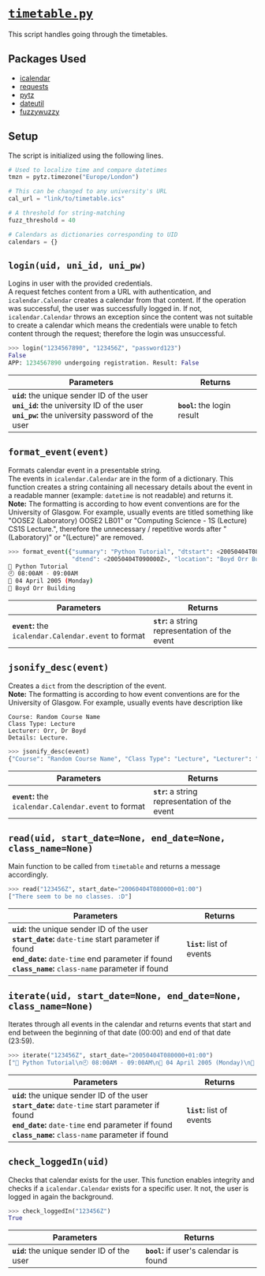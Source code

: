 # [`timetable.py`](https://github.com/ineshbose/boyd_bot_messenger/blob/master/timetable.py)

This script handles going through the timetables.


## Packages Used

* [icalendar](https://github.com/collective/icalendar)
* [requests](https://github.com/psf/requests)
* [pytz](https://github.com/stub42/pytz)
* [dateutil](https://github.com/dateutil/dateutil)
* [fuzzywuzzy](https://github.com/seatgeek/fuzzywuzzy)


## Setup

The script is initialized using the following lines.

```python
# Used to localize time and compare datetimes
tmzn = pytz.timezone("Europe/London")

# This can be changed to any university's URL
cal_url = "link/to/timetable.ics"

# A threshold for string-matching
fuzz_threshold = 40

# Calendars as dictionaries corresponding to UID
calendars = {}
```



## `login(uid, uni_id, uni_pw)`

Logins in user with the provided credentials. <br>
A request fetches content from a URL with authentication, and `icalendar.Calendar` creates a calendar from that content. If the operation was successful, the user was successfully logged in. If not, `icalendar.Calendar` throws an exception since the content was not suitable to create a calendar which means the credentials were unable to fetch content through the request; therefore the login was unsuccessful.

```python
>>> login("1234567890", "123456Z", "password123")
False
APP: 1234567890 undergoing registration. Result: False
```

|                                                                        Parameters                                                               |           Returns            |
|-------------------------------------------------------------------------------------------------------------------------------------------------|------------------------------|
| **`uid`:** the unique sender ID of the user<br>**`uni_id`:** the university ID of the user<br>**`uni_pw`:** the university password of the user | **`bool`:** the login result |



## `format_event(event)`

Formats calendar event in a presentable string. <br>
The events in `icalendar.Calendar` are in the form of a dictionary. This function creates a string containing all necessary details about the event in a readable manner (example: `datetime` is not readable) and returns it. <br>
**Note:** The formatting is according to how event conventions are for the University of Glasgow. For example, usually events are titled something like "OOSE2 (Laboratory) OOSE2 LB01" or "Computing Science - 1S (Lecture) CS1S Lecture.", therefore the unnecessary / repetitive words after "(Laboratory)" or "(Lecture)" are removed.

```sh
>>> format_event({"summary": "Python Tutorial", "dtstart": <20050404T080000Z>, 
                  "dtend": <20050404T090000Z>, "location": "Boyd Orr Building"})
📝 Python Tutorial
🕘 08:00AM - 09:00AM
📅 04 April 2005 (Monday)
📌 Boyd Orr Building
```

|                       Parameters                      |                    Returns                      |
|-------------------------------------------------------|-------------------------------------------------|
| **`event`:** the `icalendar.Calendar.event` to format | **`str`:** a string representation of the event |



## `jsonify_desc(event)`

Creates a `dict` from the description of the event. <br>
**Note:** The formatting is according to how event conventions are for the University of Glasgow. For example, usually events have description like
```
Course: Random Course Name
Class Type: Lecture
Lecturer: Orr, Dr Boyd
Details: Lecture.
```

```python
>>> jsonify_desc(event)
{"Course": "Random Course Name", "Class Type": "Lecture", "Lecturer": "Orr, Dr Boyd", "Details": "Lecture."}
```

|                       Parameters                      |                    Returns                      |
|-------------------------------------------------------|-------------------------------------------------|
| **`event`:** the `icalendar.Calendar.event` to format | **`str`:** a string representation of the event |



## `read(uid, start_date=None, end_date=None, class_name=None)`

Main function to be called from `timetable` and returns a message accordingly.

```python
>>> read("123456Z", start_date="20060404T080000+01:00")
["There seem to be no classes. :D"]
```

|                                                                       Parameters                                                                         |                                    Returns                                                                     |
|----------------------------------------------------------------------------------------------------------------------------------------------------------|----------------------------------------------------------------------------|
| **`uid`:** the unique sender ID of the user<br>**`start_date`:** `date-time` start parameter if found<br>**`end_date`:** `date-time` end parameter if found<br>**`class_name`:** `class-name` parameter if found | **`list`:** list of events |



## `iterate(uid, start_date=None, end_date=None, class_name=None)`

Iterates through all events in the calendar and returns events that start and end between the beginning of that date (00:00) and end of that date (23:59).

```python
>>> iterate("123456Z", start_date="20050404T080000+01:00")
["📝 Python Tutorial\n🕘 08:00AM - 09:00AM\n📅 04 April 2005 (Monday)\n📌 Boyd Orr Building"]
```

|                                                                       Parameters                                                                         |                                    Returns                                                                     |
|----------------------------------------------------------------------------------------------------------------------------------------------------------|----------------------------------------------------------------------------|
| **`uid`:** the unique sender ID of the user<br>**`start_date`:** `date-time` start parameter if found<br>**`end_date`:** `date-time` end parameter if found<br>**`class_name`:** `class-name` parameter if found | **`list`:** list of events |



## `check_loggedIn(uid)`

Checks that calendar exists for the user. This function enables integrity and checks if a `icalendar.Calendar` exists for a specific user. It not, the user is logged in again the background.

```python
>>> check_loggedIn("123456Z")
True
```

|                 Parameters                 |                 Returns                 |
|--------------------------------------------|-----------------------------------------|
| **`uid`:** the unique sender ID of the user| **`bool`:** if user's calendar is found |